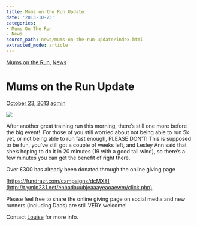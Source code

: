 ```yaml
---
title: Mums on the Run Update
date: '2013-10-23'
categories:
- Mums On The Run
- News
source_path: news/mums-on-the-run-update/index.html
extracted_mode: article
---
```

[Mums on the Run](category/mums-on-the-run/), [News](category/news/)

# Mums on the Run Update

[October 23, 2013](news/mums-on-the-run-update/) [admin](author/admin/)

![](https://s3.amazonaws.com/fundrazr-platform/campaigns/3945a554fd0743669c142e7efe4786d9.jpg)

After another great training run this morning, there’s still one more before the big event! &nbsp;For those of you still worried about not being able to run 5k yet, or not being able to run fast enough, PLEASE DON’T! This is supposed to be fun, you’ve still got a couple of weeks left, and Lesley Ann said that she’s hoping to do it in 20 minutes (19 with a good tail wind), so there’s a few minutes you can get the benefit of right there.

Over £300 has already been donated through the online giving page

[https://fundrazr.com/campaigns/dcMX8](http://t.ymlp231.net/ehhadauubjeaaayeaoaewm/click.php)

Please feel free to share the online giving page on social media and new runners (including Dads) are still VERY welcome!

Contact&nbsp;[Louise](mailto:scottishchick72@hotmail.com)&nbsp;for more info.
